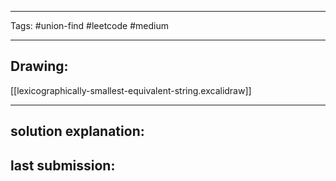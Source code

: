 

----

Tags: #union-find #leetcode #medium

----

## Drawing:
[[lexicographically-smallest-equivalent-string.excalidraw]]

----


## solution explanation:


## last submission:
```javascript

```



